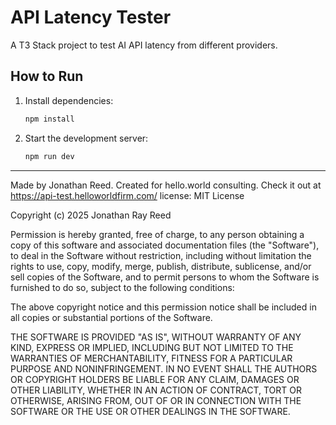# API Latency Tester

A T3 Stack project to test AI API latency from different providers.

## How to Run

1. Install dependencies:
   ```bash
   npm install
   ```
2. Start the development server:
   ```bash
   npm run dev
   ```

---

Made by Jonathan Reed. Created for hello.world consulting.
Check it out at https://api-test.helloworldfirm.com/
license: MIT License

Copyright (c) 2025 Jonathan Ray Reed

Permission is hereby granted, free of charge, to any person obtaining a copy
of this software and associated documentation files (the "Software"), to deal
in the Software without restriction, including without limitation the rights
to use, copy, modify, merge, publish, distribute, sublicense, and/or sell
copies of the Software, and to permit persons to whom the Software is
furnished to do so, subject to the following conditions:

The above copyright notice and this permission notice shall be included in all
copies or substantial portions of the Software.

THE SOFTWARE IS PROVIDED "AS IS", WITHOUT WARRANTY OF ANY KIND, EXPRESS OR
IMPLIED, INCLUDING BUT NOT LIMITED TO THE WARRANTIES OF MERCHANTABILITY,
FITNESS FOR A PARTICULAR PURPOSE AND NONINFRINGEMENT. IN NO EVENT SHALL THE
AUTHORS OR COPYRIGHT HOLDERS BE LIABLE FOR ANY CLAIM, DAMAGES OR OTHER
LIABILITY, WHETHER IN AN ACTION OF CONTRACT, TORT OR OTHERWISE, ARISING FROM,
OUT OF OR IN CONNECTION WITH THE SOFTWARE OR THE USE OR OTHER DEALINGS IN THE
SOFTWARE.
